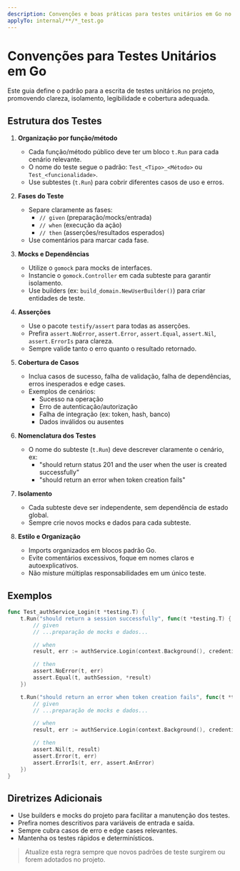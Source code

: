 ```yaml
---
description: Convenções e boas práticas para testes unitários em Go no projeto mystery-gifter-api
applyTo: internal/**/*_test.go
---
```

# Convenções para Testes Unitários em Go

Este guia define o padrão para a escrita de testes unitários no projeto, promovendo clareza, isolamento, legibilidade e cobertura adequada.

## Estrutura dos Testes

1. **Organização por função/método**  
   - Cada função/método público deve ter um bloco `t.Run` para cada cenário relevante.
   - O nome do teste segue o padrão: `Test_<Tipo>_<Método>` ou `Test_<funcionalidade>`.
   - Use subtestes (`t.Run`) para cobrir diferentes casos de uso e erros.

2. **Fases do Teste**  
   - Separe claramente as fases:  
     - `// given` (preparação/mocks/entrada)  
     - `// when` (execução da ação)  
     - `// then` (asserções/resultados esperados)  
   - Use comentários para marcar cada fase.

3. **Mocks e Dependências**  
   - Utilize o `gomock` para mocks de interfaces.
   - Instancie o `gomock.Controller` em cada subteste para garantir isolamento.
   - Use builders (ex: `build_domain.NewUserBuilder()`) para criar entidades de teste.

4. **Asserções**  
   - Use o pacote `testify/assert` para todas as asserções.
   - Prefira `assert.NoError`, `assert.Error`, `assert.Equal`, `assert.Nil`, `assert.ErrorIs` para clareza.
   - Sempre valide tanto o erro quanto o resultado retornado.

5. **Cobertura de Casos**  
   - Inclua casos de sucesso, falha de validação, falha de dependências, erros inesperados e edge cases.
   - Exemplos de cenários:  
     - Sucesso na operação  
     - Erro de autenticação/autorização  
     - Falha de integração (ex: token, hash, banco)  
     - Dados inválidos ou ausentes

6. **Nomenclatura dos Testes**  
   - O nome do subteste (`t.Run`) deve descrever claramente o cenário, ex:  
     - "should return status 201 and the user when the user is created successfully"
     - "should return an error when token creation fails"

7. **Isolamento**  
   - Cada subteste deve ser independente, sem dependência de estado global.
   - Sempre crie novos mocks e dados para cada subteste.

8. **Estilo e Organização**  
   - Imports organizados em blocos padrão Go.
   - Evite comentários excessivos, foque em nomes claros e autoexplicativos.
   - Não misture múltiplas responsabilidades em um único teste.

## Exemplos

```go
func Test_authService_Login(t *testing.T) {
	t.Run("should return a session successfully", func(t *testing.T) {
		// given
		// ...preparação de mocks e dados...

		// when
		result, err := authService.Login(context.Background(), credentials)

		// then
		assert.NoError(t, err)
		assert.Equal(t, authSession, *result)
	})

	t.Run("should return an error when token creation fails", func(t *testing.T) {
		// given
		// ...preparação de mocks e dados...

		// when
		result, err := authService.Login(context.Background(), credentials)

		// then
		assert.Nil(t, result)
		assert.Error(t, err)
		assert.ErrorIs(t, err, assert.AnError)
	})
}
```

## Diretrizes Adicionais

- Use builders e mocks do projeto para facilitar a manutenção dos testes.
- Prefira nomes descritivos para variáveis de entrada e saída.
- Sempre cubra casos de erro e edge cases relevantes.
- Mantenha os testes rápidos e determinísticos.

> Atualize esta regra sempre que novos padrões de teste surgirem ou forem adotados no projeto.
